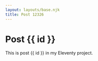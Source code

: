 ```yaml
---
layout: layouts/base.njk
title: Post 12326
---
```


# Post {{ id }}

This is post {{ id }} in my Eleventy project.
